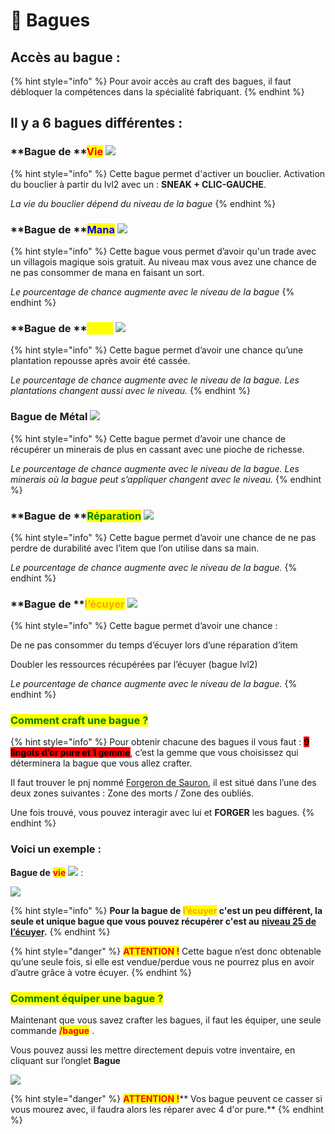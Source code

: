# 💍 Bagues

## Accès au bague : &#x20;

{% hint style="info" %}
Pour avoir accès au craft des bagues, il faut débloquer la compétences dans la spécialité fabriquant.&#x20;
{% endhint %}

## **Il y a 6 bagues différentes :**&#x20;

### **Bague de **<mark style="color:red;">**Vie**</mark> ![](https://lh3.googleusercontent.com/J73bKWtZkWIOA-Q2blfH9sHzayYQhZ74-C8vdFEbyhY4hQ79hza4jmP0wWvAcKG5a1HZeer4PecZ4\_weBLY55TJJBj5aa4lE1EkU1N\_bCEMzsTu4WLf4wmeAGOAwzCNGxlKLecVT)&#x20;

{% hint style="info" %}
Cette bague permet d'activer un bouclier. Activation du bouclier à partir du lvl2 avec un : **SNEAK + CLIC-GAUCHE**.

_La vie du bouclier dépend du niveau de la bague_
{% endhint %}

### **Bague de **<mark style="color:blue;">**Mana**</mark> ![](https://lh5.googleusercontent.com/V-bzL9hiJw6p\_0ZWz7hW9CB43M6MrSvWN4S\_kMl2bZnkkUD4gMnimcKsblDH1wrUCimq1JE5uf66Lx-I2jz429wGrp87gft1sdxyjvqsV8iL1hmB2EqNZ9PhUOHLO0odjJ\_MsaVQ)&#x20;

{% hint style="info" %}
Cette bague vous permet d’avoir qu'un trade avec un villagois magique sois gratuit. Au niveau max vous avez une chance de ne pas consommer de mana en faisant un sort.

_Le pourcentage de chance augmente avec le niveau de la bague_
{% endhint %}

### **Bague de **<mark style="color:yellow;">**Terre**</mark> ![](https://lh5.googleusercontent.com/Cfj9RyeFadJW6DFRAE108z5cKVZKMSmiKXgekBpc1YYTyjmExh87s-LPKHGx1maP8YK5XMiR28YNRnvNtWkxy9I3yDwautsDQfAlQ2zLNg2T\_NCe5T4P2QRD1phvenyb04ERGA3e)

{% hint style="info" %}
Cette bague permet d’avoir une chance qu’une plantation repousse après avoir été cassée.&#x20;

_Le pourcentage de chance augmente avec le niveau de la bague. Les plantations changent aussi avec le niveau._
{% endhint %}

### **Bague de Métal** ![](https://lh5.googleusercontent.com/nIA50hyyul7q3hIf7GuKqi8cMBEGTBQvo1gjNbjYFcxe8SUS22a1jK7NRZnS\_ZKlhvKWhc2PNEjyOme7cUF714Fxfe9QD8ebJJS1l9DzXChbCD2x83Udit9\_DlatgbwzcQnm5ZuD)

{% hint style="info" %}
Cette bague permet d’avoir une chance de récupérer un minerais de plus en cassant avec une pioche de richesse.&#x20;

_Le pourcentage de chance augmente avec le niveau de la bague. Les minerais où la bague peut s’appliquer changent avec le niveau._
{% endhint %}

### **Bague de **<mark style="color:green;">**Réparation**</mark> ![](https://lh5.googleusercontent.com/7pngVFUwSVl9MOkLV0jltZlCLx62hdibUom53S0csuul\_nTbAY6yNvwdksyKJL45g2JqdBtycaRYCVIkhJYjp9gfrf7QuujUtLOzbVGxhqToXn-a0NdXrdlTw8hp1nMq5KWTnl3f)

{% hint style="info" %}
Cette bague permet d’avoir une chance de ne pas perdre de durabilité avec l’item que l’on utilise dans sa main.&#x20;

_Le pourcentage de chance augmente avec le niveau de la bague._
{% endhint %}

### **Bague de **<mark style="color:orange;">**l’écuyer**</mark> ![](https://lh5.googleusercontent.com/0wLbWEKArPtKh4m6qZ9qLngn4HMFv0VGYAbAUddaj0a1Twi4PJbrTLUsGiEnjdLBqbC4HLIEE1ona2UnBvIXXyMSsx1rc6ohsV9G8I2v8lcg\_3wx2STlHAMElAPqBQBtYp04N25w)

{% hint style="info" %}
Cette bague permet d’avoir une chance :&#x20;

De ne pas consommer du temps d’écuyer lors d’une réparation d’item&#x20;

Doubler les ressources récupérées par l’écuyer (bague lvl2)&#x20;



_Le pourcentage de chance augmente avec le niveau de la bague._
{% endhint %}

### <mark style="color:green;">Comment craft une bague ?</mark>

{% hint style="info" %}
Pour obtenir chacune des bagues il vous faut : <mark style="background-color:red;">**9 lingots d’or pure et 1 gemme**</mark>, c’est la gemme que vous choisissez qui déterminera la bague que vous allez crafter.

Il faut trouver le pnj nommé [Forgeron de Sauron](personnage-fictif/), il est situé dans l’une des deux zones suivantes : Zone des morts / Zone des oubliés.

Une fois trouvé, vous pouvez interagir avec lui et **FORGER** les bagues.
{% endhint %}

### Voici un exemple :&#x20;

**Bague de** <mark style="color:red;">**vie**</mark> ![](https://lh3.googleusercontent.com/J73bKWtZkWIOA-Q2blfH9sHzayYQhZ74-C8vdFEbyhY4hQ79hza4jmP0wWvAcKG5a1HZeer4PecZ4\_weBLY55TJJBj5aa4lE1EkU1N\_bCEMzsTu4WLf4wmeAGOAwzCNGxlKLecVT) :&#x20;

![](https://lh5.googleusercontent.com/iozwiDNsulFvdwPp818269uqzD\_u6Tt8ztdXXsu92Bx1\_Mu5OVnFz47yLKcz5Bj1cBKvXVnJPIXleG0mOhzSoihdpdfMj7TzS2DVPUQqdE2RqWCpZBHPo8H2yHe8a4loEM\_P8ZTN)

{% hint style="info" %}
**Pour la bague de **<mark style="color:orange;">**l’écuyer**</mark>** c'est un peu différent, la seule et unique bague que vous pouvez récupérer c'est au** [**niveau 25 de l’écuyer**](../systeme-a-connaitre/lecuyer.md)**.**
{% endhint %}

{% hint style="danger" %}
<mark style="color:red;">**ATTENTION !**</mark> Cette bague n’est donc obtenable qu’une seule fois, si elle est vendue/perdue vous ne pourrez plus en avoir d’autre grâce à votre écuyer.
{% endhint %}

### <mark style="color:green;">Comment équiper une bague ?</mark>&#x20;

Maintenant que vous savez crafter les bagues, il faut les équiper, une seule commande <mark style="color:red;">**/bague**</mark> .

Vous pouvez aussi les mettre directement depuis votre inventaire, en cliquant sur l’onglet **Bague**

![](<../.gitbook/assets/pasted image 0\_LI.jpg>)

{% hint style="danger" %}
<mark style="color:red;">**ATTENTION !**</mark>** Vos bague peuvent ce casser si vous mourez avec, il faudra alors les réparer avec 4 d'or pure.**
{% endhint %}
